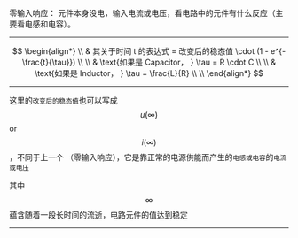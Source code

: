 零输入响应： 元件本身没电，输入电流或电压，看电路中的元件有什么反应（主要看电感和电容）。
___

$$
\begin{align*}
\\
& 其关于时间 t 的表达式 = 改变后的稳态值 \cdot (1 - e^{- \frac{t}{\tau}})
\\ \\
& \text{如果是 Capacitor， } \tau = R \cdot C
\\ \\
& \text{如果是 Inductor， } \tau = \frac{L}{R}
\\ \\
\end{align*}
$$
___

这里的`改变后的稳态值`也可以写成 $$u(\infty)$$ or $$i(\infty)$$ ，不同于上一个 （零输入响应），它是靠正常的电源供能而产生的`电感或电容`的`电流或电压`

其中 $$\infty$$ 蕴含随着一段长时间的流逝，电路元件的值达到稳定
___

